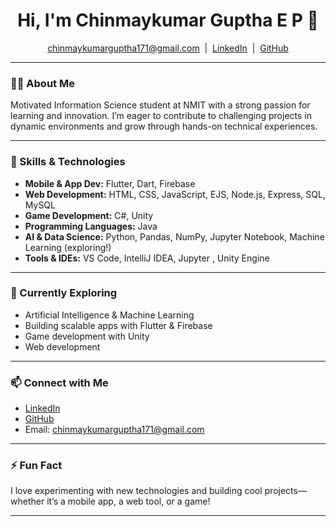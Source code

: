 <!-- Profile README for Chinmaykumar Guptha E P -->

<h1 align="center">Hi, I'm Chinmaykumar Guptha E P 👋</h1>
<p align="center">
  <a href="mailto:chinmaykumarguptha171@gmail.com">chinmaykumarguptha171@gmail.com</a> &nbsp;|&nbsp;
  <a href="https://www.linkedin.com/in/chinmay-guptha/">LinkedIn</a> &nbsp;|&nbsp;
  <a href="https://github.com/Chinmayguptha">GitHub</a>
</p>

---

### 👨‍🎓 About Me

Motivated Information Science student at NMIT with a strong passion for learning and innovation. I’m eager to contribute to challenging projects in dynamic environments and grow through hands-on technical experiences.

---

### 🚀 Skills & Technologies

- **Mobile & App Dev:** Flutter, Dart, Firebase
- **Web Development:** HTML, CSS, JavaScript, EJS, Node.js, Express, SQL, MySQL
- **Game Development:** C#, Unity
- **Programming Languages:** Java
- **AI & Data Science:** Python, Pandas, NumPy, Jupyter Notebook, Machine Learning (exploring!)
- **Tools & IDEs:** VS Code, IntelliJ IDEA, Jupyter , Unity Engine

---

### 🌱 Currently Exploring

- Artificial Intelligence & Machine Learning
- Building scalable apps with Flutter & Firebase
- Game development with Unity
- Web development 

---

### 📫 Connect with Me

- [LinkedIn](https://www.linkedin.com/in/chinmay-guptha/)
- [GitHub](https://github.com/Chinmayguptha)
- Email: chinmaykumarguptha171@gmail.com

---

### ⚡ Fun Fact

I love experimenting with new technologies and building cool projects—whether it’s a mobile app, a web tool, or a game!

---

<!--
**Chinmayguptha/Chinmayguptha** is a ✨ special ✨ repository because its README.md (this file) appears on your GitHub profile.
-->
